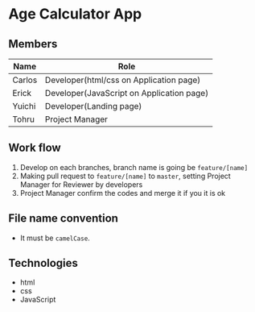 # Age Calculator App

## Members

| Name   | Role                                      |
| ------ | ----------------------------------------- |
| Carlos | Developer(html/css on Application page)   |
| Erick  | Developer(JavaScript on Application page) |
| Yuichi | Developer(Landing page)                   |
| Tohru  | Project Manager                           |

## Work flow

1. Develop on each branches, branch name is going be `feature/[name]`
1. Making pull request to `feature/[name]` to `master`, setting Project Manager for Reviewer by developers
1. Project Manager confirm the codes and merge it if you it is ok

## File name convention

- It must be `camelCase`.

## Technologies

- html
- css
- JavaScript
